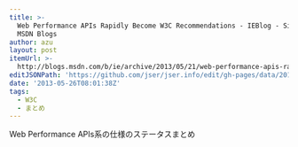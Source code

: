 ```yaml
---
title: >-
  Web Performance APIs Rapidly Become W3C Recommendations - IEBlog - Site Home -
  MSDN Blogs
author: azu
layout: post
itemUrl: >-
  http://blogs.msdn.com/b/ie/archive/2013/05/21/web-performance-apis-rapidly-become-w3c-recommendations.aspx
editJSONPath: 'https://github.com/jser/jser.info/edit/gh-pages/data/2013/05/index.json'
date: '2013-05-26T08:01:38Z'
tags:
  - W3C
  - まとめ
---
```

Web Performance APIs系の仕様のステータスまとめ

